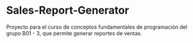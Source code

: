 # Sales-Report-Generator
Proyecto para el curso de conceptos fundamentales de programación del grupo B01 - 3, que permite generar reportes de ventas. 
